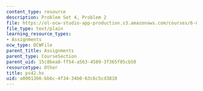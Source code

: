 ```yaml
---
content_type: resource
description: Problem Set 4, Problem 2
file: https://ol-ocw-studio-app-production.s3.amazonaws.com/courses/6-827-multithreaded-parallelism-languages-and-compilers-fall-2002/a8001366bb6c4f3434b063c6c5cd3810_ps42.hs
file_type: text/plain
learning_resource_types:
- Assignments
ocw_type: OCWFile
parent_title: Assignments
parent_type: CourseSection
parent_uid: 15c8bea8-ff54-a563-4589-3f365f05cb50
resourcetype: Other
title: ps42.hs
uid: a8001366-bb6c-4f34-34b0-63c6c5cd3810
---
```

